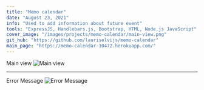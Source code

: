 ```yaml
---
title: "Memo calendar"
date: "August 23, 2021"
info: "Used to add information about future event"
tools: "ExpressJS, Handlebars.js, Bootstrap, HTML, Node.js JavaScript"
cover_image: "/images/projects/memo-calendar/main-view.png"
git_hub: "https://github.com/lauriselvijs/memo-calendar"
main_page: "https://memo-calendar-10472.herokuapp.com/"
---
```


Main view
![Main view](/images/projects/memo-calendar/main-view.png)

---

Error Message
![Error Message](/images/projects/memo-calendar/error-msg.png)
